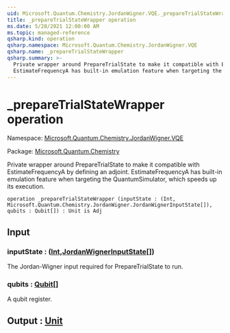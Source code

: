 ```yaml
---
uid: Microsoft.Quantum.Chemistry.JordanWigner.VQE._prepareTrialStateWrapper
title: _prepareTrialStateWrapper operation
ms.date: 5/28/2021 12:00:00 AM
ms.topic: managed-reference
qsharp.kind: operation
qsharp.namespace: Microsoft.Quantum.Chemistry.JordanWigner.VQE
qsharp.name: _prepareTrialStateWrapper
qsharp.summary: >-
  Private wrapper around PrepareTrialState to make it compatible with EstimateFrequencyA by defining an adjoint.
  EstimateFrequencyA has built-in emulation feature when targeting the QuantumSimulator, which speeds up its execution.
---
```


# _prepareTrialStateWrapper operation

Namespace: [Microsoft.Quantum.Chemistry.JordanWigner.VQE](xref:Microsoft.Quantum.Chemistry.JordanWigner.VQE)

Package: [Microsoft.Quantum.Chemistry](https://nuget.org/packages/Microsoft.Quantum.Chemistry)


Private wrapper around PrepareTrialState to make it compatible with EstimateFrequencyA by defining an adjoint.EstimateFrequencyA has built-in emulation feature when targeting the QuantumSimulator, which speeds up its execution.

```qsharp
operation _prepareTrialStateWrapper (inputState : (Int, Microsoft.Quantum.Chemistry.JordanWigner.JordanWignerInputState[]), qubits : Qubit[]) : Unit is Adj
```


## Input

### inputState : ([Int](xref:microsoft.quantum.qsharp.valueliterals#int-literals),[JordanWignerInputState](xref:Microsoft.Quantum.Chemistry.JordanWigner.JordanWignerInputState)[])

The Jordan-Wigner input required for PrepareTrialState to run.


### qubits : [Qubit](xref:microsoft.quantum.qsharp.valueliterals#qubit-literals)[]

A qubit register.



## Output : [Unit](xref:microsoft.quantum.qsharp.valueliterals#unit-literal)


